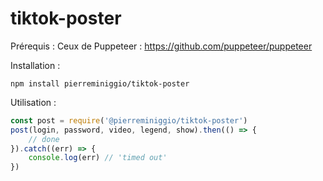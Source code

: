 # tiktok-poster

Prérequis :
Ceux de Puppeteer : https://github.com/puppeteer/puppeteer

Installation :
```
npm install pierreminiggio/tiktok-poster
```

Utilisation : 
```javascript
const post = require('@pierreminiggio/tiktok-poster')
post(login, password, video, legend, show).then(() => {
    // done
}).catch((err) => {
    console.log(err) // 'timed out' 
})
```
